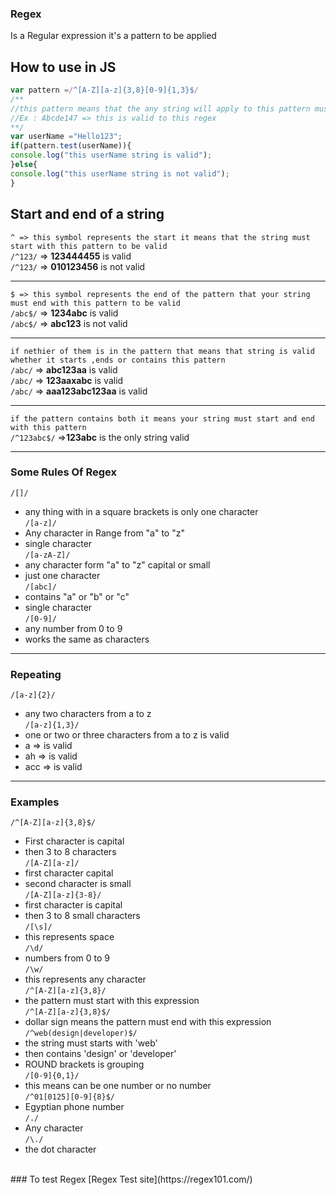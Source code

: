 ### Regex
Is a Regular expression it's a pattern to be applied 
## How to use in JS
```js
var pattern =/^[A-Z][a-z]{3,8}[0-9]{1,3}$/
/**
//this pattern means that the any string will apply to this pattern must strart with one capital character then 3 to small characters then 1 to 3 numbers
//Ex : Abcde147 => this is valid to this regex
**/
var userName ="Hello123";
if(pattern.test(userName)){
console.log("this userName string is valid");
}else{
console.log("this userName string is not valid");
}
```
## Start and end of a string
`^ => this symbol represents the start it means that the string must start with this pattern to be valid`<br />
`/^123/` => **123444455** is valid<br />
`/^123/` => **010123456** is not valid<br />

---
`$ => this symbol represents the end of the pattern that your string must end with this pattern to be valid`<br />
`/abc$/` => **1234abc** is valid<br />
`/abc$/` => **abc123** is not valid<br />
___
`if nethier of them is in the pattern that means that string is valid whether it starts ,ends or contains this pattern`<br />
`/abc/` => **abc123aa** is valid<br />
`/abc/` => **123aaxabc** is valid<br />
`/abc/` => **aaa123abc123aa** is valid<br />
___
`if the pattern contains both it means your string must start and end with this pattern `<br />
`/^123abc$/` =>**123abc** is the only string valid<br />
___
### Some Rules Of Regex
`/[]/`<br />
- any thing with in a square brackets is only one character<br />
`/[a-z]/`<br />
- Any character in Range from "a" to "z"<br />
- single character<br />
`/[a-zA-Z]/`<br />
- any character form "a" to "z" capital or small<br />
- just one character<br />
`/[abc]/`<br />
- contains "a" or "b" or "c"<br />
- single character<br />
`/[0-9]/`<br />
- any number from 0 to 9 <br />
- works the same as characters<br />
___
### Repeating
`/[a-z]{2}/`<br />
- any two characters from a to z<br />
`/[a-z]{1,3}/`<br />
- one or two or three characters from a to z is valid<br />
- a => is valid<br />
- ah => is valid<br />
- acc => is valid<br />
___
### Examples
`/^[A-Z][a-z]{3,8}$/` <br />
- First character is capital<br />
- then 3 to 8 characters<br />
`/[A-Z][a-z]/`<br />
- first character capital<br />
- second character is small<br />
`/[A-Z][a-z]{3-8}/`<br />
- first character is capital <br />
- then 3 to 8 small characters<br />
`/[\s]/`<br />
- this represents space<br />
`/\d/`<br />
- numbers from 0 to 9<br />
`/\w/`<br />
- this represents any character<br />
`/^[A-Z][a-z]{3,8}/`<br />
- the pattern must start with this expression<br />
`/^[A-Z][a-z]{3,8}$/`<br />
- dollar sign means the pattern must end with this expression<br />
`/^web(design|developer)$/`<br />
- the string must starts with 'web'<br />
- then contains 'design' or 'developer'<br />
- ROUND brackets is grouping<br />
`/[0-9]{0,1}/`<br />
- this means can be one number or no number<br />
`/^01[0125][0-9]{8}$/`<br />
- Egyptian phone number<br />
`/./`<br />
- Any character<br />
`/\./`<br />
- the dot character<br />
<br />
### To test Regex
[Regex Test site](https://regex101.com/)
